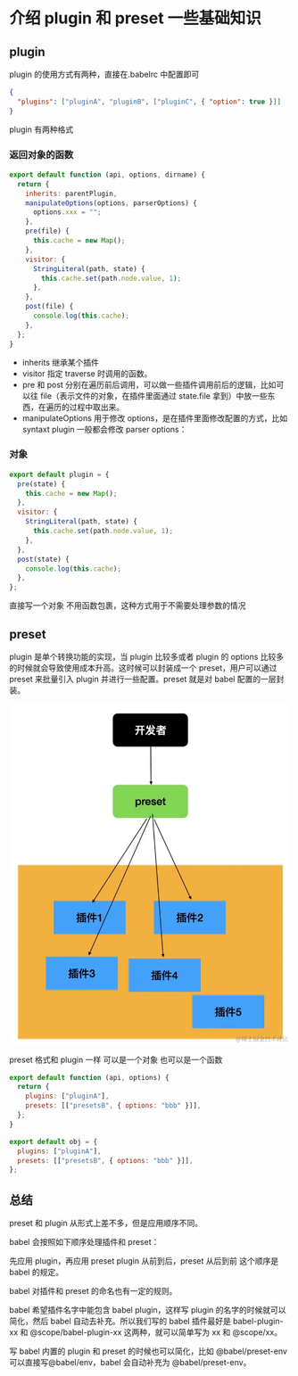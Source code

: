 # 介绍 plugin 和 preset 一些基础知识

## plugin

plugin 的使用方式有两种，直接在.babelrc 中配置即可

```json
{
  "plugins": ["pluginA", "pluginB", ["pluginC", { "option": true }]]
}
```

plugin 有两种格式

### 返回对象的函数

```js
export default function (api, options, dirname) {
  return {
    inherits: parentPlugin,
    manipulateOptions(options, parserOptions) {
      options.xxx = "";
    },
    pre(file) {
      this.cache = new Map();
    },
    visitor: {
      StringLiteral(path, state) {
        this.cache.set(path.node.value, 1);
      },
    },
    post(file) {
      console.log(this.cache);
    },
  };
}
```

- inherits 继承某个插件
- visitor 指定 traverse 时调用的函数。
- pre 和 post 分别在遍历前后调用，可以做一些插件调用前后的逻辑，比如可以往 file（表示文件的对象，在插件里面通过 state.file 拿到）中放一些东西，在遍历的过程中取出来。
- manipulateOptions 用于修改 options，是在插件里面修改配置的方式，比如 syntaxt plugin 一般都会修改 parser options：

### 对象

```js
export default plugin = {
  pre(state) {
    this.cache = new Map();
  },
  visitor: {
    StringLiteral(path, state) {
      this.cache.set(path.node.value, 1);
    },
  },
  post(state) {
    console.log(this.cache);
  },
};
```

直接写一个对象 不用函数包裹，这种方式用于不需要处理参数的情况

## preset

plugin 是单个转换功能的实现，当 plugin 比较多或者 plugin 的 options 比较多的时候就会导致使用成本升高。这时候可以封装成一个 preset，用户可以通过 preset 来批量引入 plugin 并进行一些配置。preset 就是对 babel 配置的一层封装。

![](img/ast_13.png)

preset 格式和 plugin 一样 可以是一个对象 也可以是一个函数

```js
export default function (api, options) {
  return {
    plugins: ["pluginA"],
    presets: [["presetsB", { options: "bbb" }]],
  };
}
```

```js
export default obj = {
  plugins: ["pluginA"],
  presets: [["presetsB", { options: "bbb" }]],
};
```

## 总结

preset 和 plugin 从形式上差不多，但是应用顺序不同。

babel 会按照如下顺序处理插件和 preset：

先应用 plugin，再应用 preset
plugin 从前到后，preset 从后到前
这个顺序是 babel 的规定。

babel 对插件和 preset 的命名也有一定的规则。

babel 希望插件名字中能包含 babel plugin，这样写 plugin 的名字的时候就可以简化，然后 babel 自动去补充。所以我们写的 babel 插件最好是 babel-plugin-xx 和 @scope/babel-plugin-xx 这两种，就可以简单写为 xx 和 @scope/xx。

写 babel 内置的 plugin 和 preset 的时候也可以简化，比如 @babel/preset-env 可以直接写@babel/env，babel 会自动补充为 @babel/preset-env。
